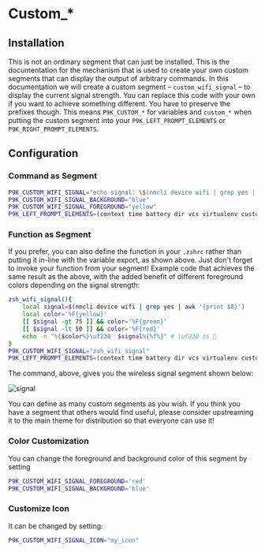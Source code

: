 # Custom_*

## Installation

This is not an ordinary segment that can just be installed. This is the
documentation for the mechanism that is used to create your own custom segments
that can display the output of arbitrary commands. In this documentation we
will create a custom segment – `custom_wifi_signal` – to display the current
signal strength. You can replace this code with your own if you want to
achieve something different. You have to preserve the prefixes though.
This means `P9K_CUSTOM_*` for variables and `custom_*` when putting the
custom segment into your `P9K_LEFT_PROMPT_ELEMENTS` or
`P9K_RIGHT_PROMPT_ELEMENTS`.

## Configuration

### Command as Segment

```zsh
P9K_CUSTOM_WIFI_SIGNAL="echo signal: \$(nmcli device wifi | grep yes | awk '{print \$8}')"
P9K_CUSTOM_WIFI_SIGNAL_BACKGROUND="blue"
P9K_CUSTOM_WIFI_SIGNAL_FOREGROUND="yellow"
P9K_LEFT_PROMPT_ELEMENTS=(context time battery dir vcs virtualenv custom_wifi_signal)
```

### Function as Segment

If you prefer, you can also define the function in your `.zshrc` rather than
putting it in-line with the variable export, as shown above. Just don't forget
to invoke your function from your segment! Example code that achieves the same
result as the above, with the added benefit of different foreground colors
depending on the signal strength:

```zsh 
zsh_wifi_signal(){
    local signal=$(nmcli device wifi | grep yes | awk '{print $8}')
    local color='%F{yellow}'
    [[ $signal -gt 75 ]] && color='%F{green}'
    [[ $signal -lt 50 ]] && color='%F{red}'
    echo -n "%{$color%}\uf230  $signal%{%f%}" # \uf230 is 
}   
P9K_CUSTOM_WIFI_SIGNAL="zsh_wifi_signal"
P9K_LEFT_PROMPT_ELEMENTS=(context time battery dir vcs virtualenv custom_wifi_signal)
```

The command, above, gives you the wireless signal segment shown below:

![signal](http://i.imgur.com/hviMATC.png)

You can define as many custom segments as you wish. If you think you have
a segment that others would find useful, please consider upstreaming it to the
main theme for distribution so that everyone can use it!

### Color Customization

You can change the foreground and background color of this segment by setting
```zsh
P9K_CUSTOM_WIFI_SIGNAL_FOREGROUND='red'
P9K_CUSTOM_WIFI_SIGNAL_BACKGROUND='blue'
```

### Customize Icon

It can be changed by setting:
```zsh
P9K_CUSTOM_WIFI_SIGNAL_ICON="my_icon"
```
